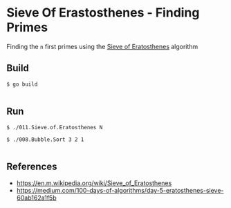 Sieve Of Erastosthenes - Finding Primes
======================

Finding the `n` first primes using the [Sieve of Eratosthenes](https://en.m.wikipedia.org/wiki/Sieve_of_Eratosthenes) algorithm

## Build 
 
``` 
$ go build 
 
``` 
 
## Run 
 
 
``` 
$ ./011.Sieve.of.Eratosthenes N
 
$ ./008.Bubble.Sort 3 2 1 
 
```

References
----------
* https://en.m.wikipedia.org/wiki/Sieve_of_Eratosthenes
* https://medium.com/100-days-of-algorithms/day-5-eratosthenes-sieve-60ab162a1f5b
